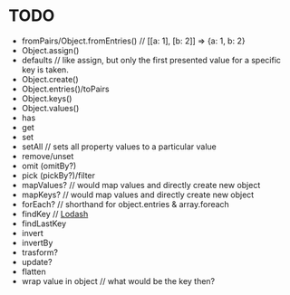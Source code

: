# TODO

- fromPairs/Object.fromEntries() // [[a: 1], [b: 2]] => {a: 1, b: 2}
- Object.assign()
- defaults // like assign, but only the first presented value for a specific key is taken.
- Object.create()
- Object.entries()/toPairs
- Object.keys()
- Object.values()
- has
- get
- set
- setAll // sets all property values to a particular value
- remove/unset
- omit (omitBy?)
- pick (pickBy?)/filter
- mapValues? // would map values and directly create new object
- mapKeys? // would map values and directly create new object
- forEach? // shorthand for object.entries & array.foreach
- findKey // [Lodash](https://lodash.com/docs/4.17.10#findKey)
- findLastKey
- invert
- invertBy
- trasform?
- update?
- flatten
- wrap value in object // what would be the key then?
